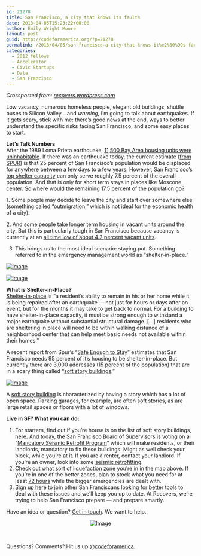 ```yaml
---
id: 21278
title: San Francisco, a city that knows its faults
date: 2013-04-05T15:23:22+00:00
author: Emily Wright Moore
layout: post
guid: http://codeforamerica.org/?p=21278
permalink: /2013/04/05/san-francisco-a-city-that-knows-it%e2%80%99s-faults/
categories:
  - 2012 fellows
  - Accelerator
  - Civic Startups
  - Data
  - San Francisco
---
```

<p dir="ltr">
  <em>Crossposted from: <a href="http://recovers.wordpress.com/2013/04/03/san-francisco-a-city-that-knows-its-faults/" target="_blank">recovers.wordpress.com</a></em>
</p>

<p dir="ltr">
  Low vacancy, numerous homeless people, elegant old buildings, shuttle buses to Silicon Valley&#8230; and <em>warning,</em> I’m going to talk about earthquakes. If it gets scary, stick with me: there’s good news at the end, ways to better understand the specific risks facing San Francisco, and some easy places to start.
</p>

<p dir="ltr">
  <strong>Let’s Talk Numbers</strong><br /> After the 1989 Loma Prieta earthquake, <a href="http://www.spur.org/files/spur-reports/SPUR_Safe_Enough_to_Stay.pdf" target="_blank">11,500 Bay Area housing units were uninhabitable</a>. If there was an earthquake today, the current estimate (<a href="http://www.spur.org/publications/library/article/san-francisco-safe-enough-stay" target="_blank">from SPUR</a>) is that 25 percent of San Francisco&#8217;s population would be displaced for anywhere between a few days to a few years. However, San Francisco&#8217;s <a href="http://www.spur.org/files/spur-reports/SPUR_Safe_Enough_to_Stay.pdf">top shelter capacity</a> can only serve roughly 7.5 percent of the overall population. And that is only for short term stays in places like Moscone center. So where would the remaining 17.5 percent of the population go?
</p>

<p dir="ltr">
  1. Some people may decide to leave the city and start over somewhere else (something called &#8220;outmigration,&#8221; which is not ideal for the economic health of a city).
</p>

<p dir="ltr">
  2. And some people take longer term housing in vacant units around the city. But this is particularly tough in San Francisco because vacancy is currently at an <a href="http://www.sfgate.com/bayarea/article/S-F-apartment-rent-rises-as-vacancy-rates-fall-2335872.php" target="_blank">all time low of about 4.2 percent vacant units</a>.
</p>

3. This brings us to the most ideal scenario: staying put. Something referred to in the emergency management world as “shelter-in-place.”

<p dir="ltr">
  <a href="http://recovers.files.wordpress.com/2013/04/ground-shaking-map.jpg"><img id="i-324" title="http://kolahun.typepad.com/kolahun/2009/10/index.html" src="http://recovers.files.wordpress.com/2013/04/ground-shaking-map.jpg?w=650" alt="Image" /></a>
</p>

<p dir="ltr">
  <a href="http://recovers.files.wordpress.com/2013/04/ground-shaking-key.jpg"><img id="i-326" src="http://recovers.files.wordpress.com/2013/04/ground-shaking-key.jpg?w=650" alt="Image" /></a>
</p>

<p dir="ltr">
  <strong>What is Shelter-in-Place?<br /> </strong><a href="http://www.spur.org/publications/library/article/san-francisco-safe-enough-stay">Shelter-in-place</a> is “a resident’s ability to remain in his or her home while it is being repaired after an earthquake — not just for hours or days after an event, but for the months it may take to get back to normal. For a building to have shelter-in-place capacity, it must be strong enough to withstand a major earthquake without substantial structural damage. [...] residents who are sheltering in place will need to be within walking distance of a neighborhood center that can help meet basic needs not available within their homes.”
</p>

<p dir="ltr">
  A recent report from Spur’s “<a href="http://www.spur.org/publications/library/article/san-francisco-safe-enough-stay">Safe Enough to Stay</a>” estimates that San Francisco needs 95 percent of it’s housing to be shelter-in-place. But currently there are 3,000 addresses (15 percent of the population) that are in a scary thing called “<a href="http://quake.abag.ca.gov/housing/softstory/">soft story buildings</a>.”
</p>

<p dir="ltr">
  <a href="http://recovers.files.wordpress.com/2013/04/soft-story-building.jpg"><img id="i-327" src="http://recovers.files.wordpress.com/2013/04/soft-story-building.jpg?w=650" alt="Image" /></a>
</p>

<p dir="ltr">
  A <a href="http://www.wisegeek.com/what-is-a-soft-story-building.htm">soft story building</a> is characterized by having a story which has a lot of open space. Parking garages, for example, are often soft stories, as are large retail spaces or floors with a lot of windows.
</p>

<p dir="ltr">
  <strong>Live in SF? What you can do:</strong>
</p>

  1. For starters, find out if you’re house is on the list of soft story buildings, [here](http://sfpublicpress.org/softstorylist). And today, the San Francisco Board of Supervisors is voting on a “[Mandatory Seismic Retrofit Program](http://sf.curbed.com/archives/2013/04/02/supes_tackle_soft_story_seismic_rules.php)” which will make residents, or their landlords, mandatory to fix these buildings. Might as well check your block, while you’re at it. If you are a renter, contact your landlord. If you&#8217;re an owner, look into some [seismic retrofitting](http://sfappeal.com/2013/03/tenant-troubles-will-the-board-of-supes-soft-story-retrofit-requirement-end-up-costing-me-a-bundle/).
  2. Check out what sort of liquefaction zone you’re in in the map above. If you’re in one of the better zones, plan to stock what you need for at least [72 hours](http://72hours.org/) while the bigger emergencies are dealt with.
  3. [Sign up here](https://pledge.recovers.org/sf) to join other San Franciscans looking for better tools to deal with these issues and we&#8217;ll keep you up to date. At Recovers, we’re trying to help San Francisco prepare — and prepare smartly.

<p dir="ltr">
  Have an idea or question? <a href="mailto:support@recovers.org">Get in touch</a>. We want to help.
</p>

<p style="text-align: center;" dir="ltr">
  <a href="https://pledge.recovers.org/sf"><img id="i-331" class="aligncenter" src="http://recovers.files.wordpress.com/2013/04/screen-shot-2013-04-03-at-11-19-45-am.png?w=650" alt="Image" /></a>
</p>

&nbsp;

Questions? Comments? Hit us up [@codeforamerica](http://twitter.com/codeforamerica).